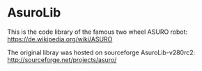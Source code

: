 # AsuroLib

This is the code library of the famous two wheel ASURO robot:
https://de.wikipedia.org/wiki/ASURO

The original libray was hosted on sourceforge AsuroLib-v280rc2:
http://sourceforge.net/projects/asuro/



